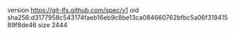 version https://git-lfs.github.com/spec/v1
oid sha256:d3177958c543174faeb16eb9c8be13ca084660762bfbc5a06f31941589f8de46
size 2444

